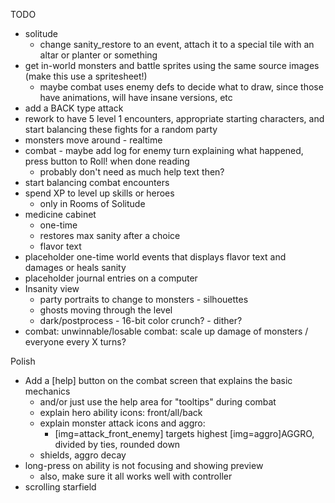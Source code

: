 TODO
* solitude
  * change sanity_restore to an event, attach it to a special tile with an altar or planter or something
* get in-world monsters and battle sprites using the same source images (make this use a spritesheet!)
  * maybe combat uses enemy defs to decide what to draw, since those have animations, will have insane versions, etc
* add a BACK type attack
* rework to have 5 level 1 encounters, appropriate starting characters, and start balancing these fights for a random party
* monsters move around - realtime
* combat - maybe add log for enemy turn explaining what happened, press button to Roll! when done reading
  * probably don't need as much help text then?
* start balancing combat encounters
* spend XP to level up skills or heroes
  * only in Rooms of Solitude
* medicine cabinet
  * one-time
  * restores max sanity after a choice
  * flavor text
* placeholder one-time world events that displays flavor text and damages or heals sanity
* placeholder journal entries on a computer
* Insanity view
  * party portraits to change to monsters - silhouettes
  * ghosts moving through the level
  * dark/postprocess - 16-bit color crunch? - dither?
* combat: unwinnable/losable combat: scale up damage of monsters / everyone every X turns?

Polish
* Add a [help] button on the combat screen that explains the basic mechanics
  * and/or just use the help area for "tooltips" during combat
  * explain hero ability icons: front/all/back
  * explain monster attack icons and aggro:
    * [img=attack_front_enemy] targets highest [img=aggro]AGGRO, divided by ties, rounded down
  * shields, aggro decay
* long-press on ability is not focusing and showing preview
  * also, make sure it all works well with controller
* scrolling starfield
